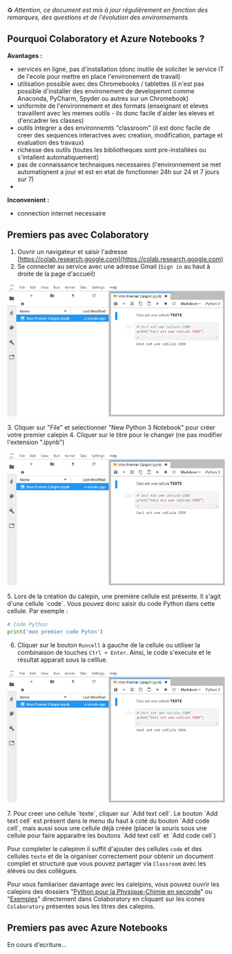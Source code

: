 ♻️ _Attention, ce document est mis à jour régulièrement en fonction des remarques, des questions et de l'évolution des environnements._

## Pourquoi Colaboratory et Azure Notebooks ?

**Avantages :**
* services en ligne, pas d'installation (donc inutile de soliciter le service IT de l'ecole pour mettre en place l'environement de travail)
* utilisation possible avec des Chromebooks / tablettes (il n'est pas possible d'installer des environement de developemnt comme Anaconda, PyCharm, Spyder ou autres sur un Chromebook)
* uniformite de l'environnement et des formats (enseignant et eleves travaillent avec les memes outils - ils donc facile d'aider les eleves et d'encadrer les classes)
* outils integrer a des environnemts "classroom" (il est donc facile de creer des sequences interactves avec creation, modification, partage et evaluation des travaux)
* richesse des outils (toutes les bibliotheques sont pre-installées ou s'intallent automatiquement)
* pas de connaissance technaiques necessaires (l'environnement se met automatiqnent a jour et est en etat de fonctionner 24h sur 24 et 7 jours sur 7)
* 

**Inconvenient :**
* connection internet necessaire


## Premiers pas avec Colaboratory
1. Ouvrir un navigateur et saisir l'adresse [https://colab.research.google.com](https://colab.research.google.com)
2. Se connecter au service avec une adresse Gmail (`Sign in` au haut à droite de la page d'accueil)
<p align="center"><img src="https://raw.githubusercontent.com/codekodo/documentation/master/guides/mon-premier-calepin-jupyterlab.png" /></p>
3. Cliquer sur "File" et selectionner "New Python 3 Notebook" pour créer votre premier calepin
4. Cliquer sur le titre pour le changer (ne pas modifier l'extension ".ipynb")
<p align="center"><img src="https://raw.githubusercontent.com/codekodo/documentation/master/guides/mon-premier-calepin-jupyterlab.png" /></p>
5. Lors de la création du calepin, une première cellule est présente. Il s'agit d'une cellule `code`. Vous pouvez donc saisir du code Python dans cette cellule. Par exemple :

```python
# Code Python
print('mon premier code Pyton')
```

6. Cliquer sur le bouton `Runcell` à gauche de la cellule ou utiliser la combinaison de touches `Ctrl + Enter`. Ainsi, le code s'execute et le résultat apparait sous la celllue.
<p align="center"><img src="https://raw.githubusercontent.com/codekodo/documentation/master/guides/mon-premier-calepin-jupyterlab.png" /></p>
7. Pour creer une cellule `texte`, cliquer sur `Add text cell`. Le bouton `Add text cell` est présent dans le menu du haut à coté du bouton `Add code cell`, mais aussi sous une cellule déjà créée (placer la souris sous une cellule pour faire apparaitre les boutons `Add text cell` et `Add code cell`)

Pour completer le calepinm il suffit d'ajouter des cellules `code` et des cellules `texte` et de la organiser correctement pour obtenir un document complet et structuré que vous pouvez partager via `Classroom` avec les élèves ou des collègues.

Pour vous famliariser davantage avec les calelpins, vous pouvez ouvrir les calepins des dossiers "[Python pour la Physique-Chimie en seconde](https://www.codekodo.net/course/60)" ou "[Exemples](https://www.codekodo.net/course/60)" directement dans Colaboratory en cliquant sur les icones `Colaboratory` présentes sous les titres des calepins.

## Premiers pas avec Azure Notebooks
En cours d'ecriture...

